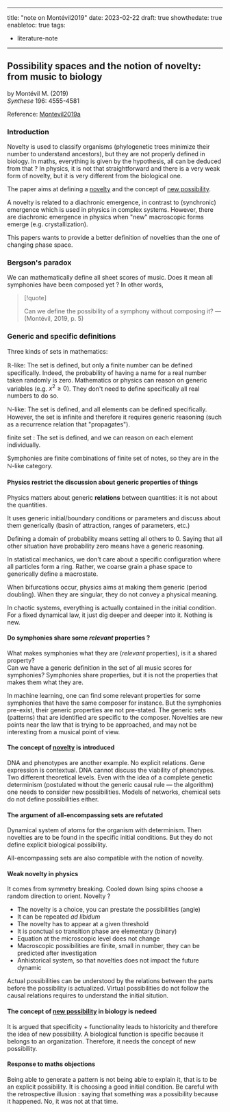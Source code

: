 
---
title: "note on Montévil2019"
date: 2023-02-22
draft: true
showthedate: true
enabletoc: true
tags:
- literature-note
---

## **Possibility spaces and the notion of novelty: from music to biology**     
by Montévil M. (2019)         
*Synthese* 196: 4555-4581       

Reference: [Montevil2019a](reference/Montevil2019a.md) 


### Introduction

Novelty is used to classify organisms (phylogenetic trees minimize their number to understand ancestors), but they are not properly defined in biology. In maths, everything is given by the hypothesis, all can be deduced from that ? In physics, it is not that straightforward and there is a very weak form of novelty, but it is very different from the biological one.

The paper aims at defining a [novelty](concept/novelty.md) and the concept of [new possibility](concept/new%20possibility.md). 

A novelty is related to a diachronic emergence, in contrast to (synchronic) emergence which is used in physics in complex systems. However, there are diachronic emergence in physics when "new" macroscopic forms emerge (e.g. crystallization). 

This papers wants to provide a better definition of novelties than the one of changing phase space. 

### Bergson's paradox 

We can mathematically define all sheet scores of music. Does it mean all symphonies have been composed yet ? In other words,

> [!quote] 
>
>Can we define the possibility of a symphony without composing it? —  (Montévil, 2019, p. 5) 

### Generic and specific definitions

Three kinds of sets in mathematics: 

$\mathbb{R}$-like: The set is defined, but only a finite number can be defined specifically. Indeed, the probability of having a name for a real number taken randomly is zero. Mathematics or physics can reason on generic variables (e.g. $x^2 \geq 0$). They don't need to define specifically all real numbers to do so.

$\mathbb{N}$-like: The set is defined, and all elements can be defined specifically. However, the set is infinite and therefore it requires generic reasoning (such as a recurrence relation that "propagates"). 

finite set : The set is defined, and we can reason on each element individually. 

Symphonies are finite combinations of finite set of notes, so they are in the $\mathbb{N}$-like category. 

#### Physics restrict the discussion about generic properties of things 

Physics matters about generic **relations** between quantities: it is not about the quantities.

It uses generic initial/boundary conditions or parameters and discuss about them generically (basin of attraction, ranges of parameters, etc.)

Defining a domain of probability means setting all others to 0. Saying that all other situation have probability zero means have a generic reasoning. 

In statistical mechanics, we don't care about a specific configuration where all particles form a ring. Rather, we coarse grain a phase space to generically define a macrostate. 

When bifurcations occur, physics aims at making them generic (period doubling). When they are singular, they do not convey a physical meaning.

In chaotic systems, everything is actually contained in the initial condition. For a fixed dynamical law, it just dig deeper and deeper into it. Nothing is new.


#### Do symphonies share some *relevant* properties ?

What makes symphonies what they are (*relevant* properties), is it a shared property?  
Can we have a generic definition in the set of all music scores for symphonies?
Symphonies share properties, but it is not the properties that makes them what they are.

In machine learning, one can find some relevant properties for some symphonies that have the same composer for instance. But the symphonies pre-exist, their generic properties are not pre-stated. The generic sets (patterns) that are identified are specific to the composer. Novelties are new points near the law that is trying to be approached, and may not be interesting from a musical point of view.


#### The concept of [novelty](concept/novelty.md) is introduced 

DNA and phenotypes are another example. No explicit relations. Gene expression is contextual. DNA cannot discuss the viability of phenotypes. Two different theoretical levels. Even with the idea of a complete genetic determinism (postulated without the generic causal rule — the algorithm) one needs to consider new possibilities. Models of networks, chemical sets do not define possibilities either. 

#### The argument of all-encompassing sets are refutated

Dynamical system of atoms for the organism with determinism. Then novelties are to be found in the specific initial conditions. But they do not define explicit biological possibility. 

All-encompassing sets are also compatible with the notion of novelty. 

#### Weak novelty in physics

It comes from symmetry breaking. Cooled down Ising spins choose a random direction to orient. Novelty ? 

- The novelty is a choice, you can prestate the possibilities (angle)
- It can be repeated *ad libidum*
- The novelty has to appear at a given threshold
- It is ponctual so transition phase are elementary (binary)
- Equation at the microscopic level does not change 
- Macroscopic possibilities are finite, small in number, they can be predicted after investigation
- Anhistorical system, so that novelties does not impact the future dynamic 

Actual possibilities can be understood by the relations between the parts before the possibility is actualized. 
Virtual possibilities do not follow the causal relations requires to understand the initial sitution. 

#### The concept of [new possibility](concept/new%20possibility.md) in biology is nedeed

It is argued that specificity + functionality leads to historicity and therefore the idea of new possibility.
A biological function is specific because it belongs to an organization.
Therefore, it needs the concept of new possibility. 


#### Response to maths objections

Being able to generate a pattern is not being able to explain it, that is to be an explicit possibility. 
It is choosing a good initial condition. 
Be careful with the retrospective illusion : saying that something was a possibility because it happened.
No, it was not at that time. 
